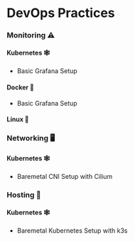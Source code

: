 # DevOps Practices


### Monitoring ⚠️
#### Kubernetes 🕸
- Basic Grafana Setup

#### Docker 🐳
- Basic Grafana Setup

#### Linux 🐧

### Networking 🖥
#### Kubernetes 🕸
- Baremetal CNI Setup with Cilium

### Hosting 🔌
#### Kubernetes 🕸
- Baremetal Kubernetes Setup with k3s
